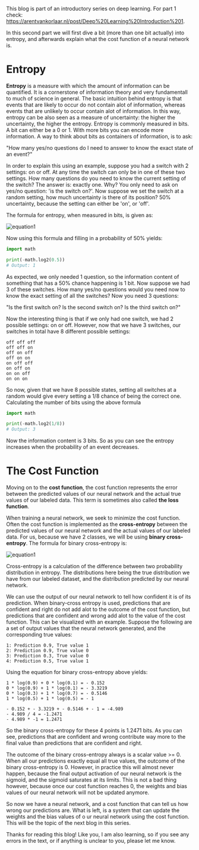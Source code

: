 [//]: # (TITLE: Deep Learning Introduction Part 2: Entropy and the Cost Function)
[//]: # (DATE: 2020-07-23)
[//]: # (TAGS: Artificial Intelligence, Deep Learning, Neural Networks)

This blog is part of an introductory series on deep learning.
For part 1 check: https://arentvankorlaar.nl/post/Deep%20Learning%20Introduction%201.

In this second part we will first dive a bit (more than one bit actually) into entropy, and afterwards explain what the cost function of a neural network is.

# Entropy

**Entropy** is a measure with which the amount of information can be quantified. It is a cornerstone of information theory and very fundamentall to much of science in general. The basic intuition behind entropy is that events that are likely to occur do not contain alot of information, whereas events that are unlikely to occur contain alot of information. In this way,
entropy can be also seen as a measure of uncertainty: the higher the uncertainty, the higher the entropy. Entropy is commonly measured in bits. A bit can either be a 0 or 1. With more bits you can encode more information. A way to think about bits as containers of information, is to ask: 

"How many yes/no questions do I need to answer to know the exact state of an event?"

In order to explain this using an example, suppose you had a switch with 2 settings: on or off. At any time the switch can only be in one of these two settings. How many questions do you need to know the current setting of the switch? The answer is: exactly one. Why? You only need to ask on yes/no question: 'is the switch on?'. Now suppose we set the switch at a random setting, how much uncertainty is there of its position? 50% uncertainty,
because the setting can either be 'on', or 'off'.

The formula for entropy, when measured in bits, is given as:

![equation1](/images/blog2_equation1.gif) 

Now using this formula and filling in a probability of 50% yields:

```python
import math

print(-math.log2(0.5))
# Output: 1
```

As expected, we only needed 1 question, so the information content of something that has a 50% chance happening is 1 bit. Now suppose we had 3 of these switches. How many yes/no questions would you need now to know the exact setting of all the switches? Now you need 3 questions:

"Is the first switch on? Is the second switch on? Is the third switch on?"

Now the interesting thing is that if we only had one switch, we had 2 possible settings: on or off. However, now that we have 3 switches, our switches in total have 8 different possible settings:

```
off off off
off off on
off on off
off on on
on off off
on off on
on on off
on on on
```

So now, given that we have 8 possible states, setting all switches at a random
would give every setting a 1/8 chance of being the correct one. Calculating the number of bits using the above formula

```python
import math

print(-math.log2(1/8))
# Output: 3
```

Now the information content is 3 bits. So as you can see the entropy increases when the probability of an event decreases.

# The Cost Function

Moving on to the **cost function**, the cost function represents the error between the predicted values of our neural network and the actual true values of our labeled data. This term is sometimes also called **the loss function**.

When training a neural network, we seek to minimize the cost function. Often the cost function is implemented as the **cross-entropy** between the predicted values of our neural network and the actual values of our labeled data. For us, because we have 2 classes, we will be using **binary cross-entropy**. The formula for binary cross-entropy is:

![equation1](/images/blog2_equation1.gif) 

Cross-entropy is a calculation of the difference between two probability distribution in entropy. The distributions here being the true distribution we
have from our labeled dataset, and the distribution predicted by our
neural network.

We can use the output of our neural network to tell how confident it is of its prediction. When binary-cross entropy is used, predictions that are confident and right do not add alot to the outcome of the cost function, but predictions that are confident and wrong add alot to the value of the cost function. This can be visualized with an example. Suppose the following are a set of output values that the neural network generated, and the corresponding true values:

```
1: Prediction 0.9, True value 1
2: Prediction 0.9, True value 0
3: Prediction 0.3, True value 0
4: Prediction 0.5, True value 1
```

Using the equation for binary cross-entropy above yields:

```
1 * log(0.9) + 0 * log(0.1) = - 0.152 
0 * log(0.9) + 1 * log(0.1) = - 3.3219
0 * log(0.3) + 1 * log(0.7) = - 0.5146
1 * log(0.5) + 1 * log(0.5) = - 1

- 0.152 + - 3.3219 + - 0.5146 + - 1 = -4.989
- 4.989 / 4 = -1.2471
- 4.989 * -1 = 1.2471
```

So the binary cross-entropy for these 4 points is 1.2471 bits.
As you can see, predictions that are confident and wrong contribute
way more to the final value than predictions that are confident
and right.

The outcome of the binary cross-entropy always is a scalar value >= 0.
When all our predictions exactly equal all true values, the outcome of the binary cross-entropy is 0. However, in practice this will almost never happen, because the final output activation of our neural network is the sigmoid, and the sigmoid saturates at its limits. This is not a bad thing however, because once our cost function reaches 0, the weights and bias values of our neural network will not be updated anymore.

So now we have a neural network, and a cost function that can tell us
how wrong our predictions are. What is left, is a system that can update
the weights and the bias values of o ur neural network using the cost function.
This will be the topic of the next blog in this series.

Thanks for reading this blog! Like you, I am also learning, so if you see any errors in the text, or if anything is unclear to you, please let me know.
